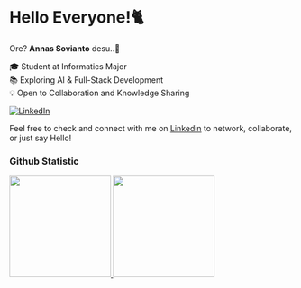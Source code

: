 # Hello Everyone!🐈
Ore? **Annas Sovianto** desu..🌟

🎓 Student at Informatics Major<br>
📚 Exploring AI & Full-Stack Development<br>
💡 Open to Collaboration and Knowledge Sharing

[![LinkedIn](https://img.shields.io/badge/LinkedIn-%230077B5.svg?logo=linkedin&logoColor=white)](https://linkedin.com/in/a)

Feel free to check and connect with me on [Linkedin](https://www.linkedin.com/in/annassovianto) to network, collaborate, or just say Hello!
 
### Github Statistic
<p align="left">
<a href="https://github.com/anndeviant">
  <img height="180em" src="https://github-readme-stats-eight-theta.vercel.app/api?username=anndeviant&show_icons=true&theme=algolia&include_all_commits=true&count_private=true"/>
  <img height="180em" src="https://github-readme-stats-eight-theta.vercel.app/api/top-langs/?username=anndeviant&layout=compact&layout=compact&theme=algolia"/>
</a>
</p>
